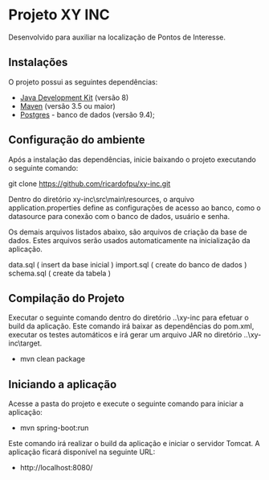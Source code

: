 # Projeto XY INC

Desenvolvido para auxiliar na localização de Pontos de Interesse.

## Instalações ##
O projeto possui as seguintes dependências:

* [Java Development Kit](http://www.oracle.com/technetwork/java/javase/downloads/index.html) (versão 8)
* [Maven](https://maven.apache.org/) (versão 3.5 ou maior)
* [Postgres](https://www.postgresql.org/download/) - banco de dados (versão 9.4);

## Configuração do ambiente ##

Após a instalação das dependências, inicie baixando o projeto executando o seguinte comando:

  git clone https://github.com/ricardofpu/xy-inc.git
  
Dentro do diretório xy-inc\src\main\resources, o arquivo application.properties define as configurações de acesso ao banco, como o datasource para conexão com o banco de dados, usuário e senha.

Os demais arquivos listados abaixo, são arquivos de criação da base de dados. Estes arquivos serão usados automaticamente na inicialização da aplicação.

  data.sql ( insert da base inicial )
  import.sql ( create do banco de dados )
  schema.sql ( create da tabela )

## Compilação do Projeto ##

Executar o seguinte comando dentro do diretório ..\xy-inc para efetuar o build da aplicação. Este comando irá baixar as dependências do pom.xml, executar os testes automáticos e irá gerar um arquivo JAR no diretório ..\xy-inc\target.

 * mvn clean package

## Iniciando a aplicação ##

Acesse a pasta do projeto e execute o seguinte comando para iniciar a aplicação:

 * mvn spring-boot:run
 
Este comando irá realizar o build da aplicação e iniciar o servidor Tomcat. A aplicação ficará disponível na seguinte URL:

 * http://localhost:8080/

